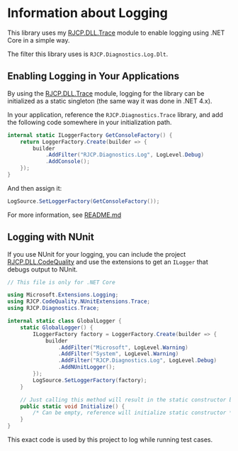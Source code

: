 # Information about Logging

This library uses my [RJCP.DLL.Trace](https://github.com/jcurl/RJCP.DLL.Trace)
module to enable logging using .NET Core in a simple way.

The filter this library uses is `RJCP.Diagnostics.Log.Dlt`.

## Enabling Logging in Your Applications

By using the [RJCP.DLL.Trace](https://github.com/jcurl/RJCP.DLL.Trace) module,
logging for the library can be initialized as a static singleton (the same way
it was done in .NET 4.x).

In your application, reference the `RJCP.Diagnostics.Trace` library, and add the
following code somewhere in your initialization path.

```csharp
internal static ILoggerFactory GetConsoleFactory() {
    return LoggerFactory.Create(builder => {
        builder
            .AddFilter("RJCP.Diagnostics.Log", LogLevel.Debug)
            .AddConsole();
    });
}
```

And then assign it:

```csharp
LogSource.SetLoggerFactory(GetConsoleFactory());
```

For more information, see
[README.md](https://github.com/jcurl/RJCP.DLL.Trace/blob/master/README.md)

## Logging with NUnit

If you use NUnit for your logging, you can include the project
[RJCP.DLL.CodeQuality](https://github.com/jcurl/RJCP.DLL.CodeQuality) and use
the extensions to get an `ILogger` that debugs output to NUnit.

```csharp
// This file is only for .NET Core

using Microsoft.Extensions.Logging;
using RJCP.CodeQuality.NUnitExtensions.Trace;
using RJCP.Diagnostics.Trace;

internal static class GlobalLogger {
    static GlobalLogger() {
        ILoggerFactory factory = LoggerFactory.Create(builder => {
            builder
                .AddFilter("Microsoft", LogLevel.Warning)
                .AddFilter("System", LogLevel.Warning)
                .AddFilter("RJCP.Diagnostics.Log", LogLevel.Debug)
                .AddNUnitLogger();
        });
        LogSource.SetLoggerFactory(factory);
    }

    // Just calling this method will result in the static constructor being executed.
    public static void Initialize() {
        /* Can be empty, reference will initialize static constructor */
    }
}
```

This exact code is used by this project to log while running test cases.
